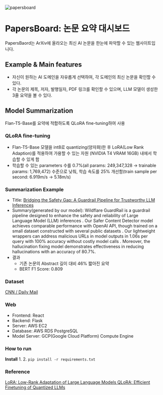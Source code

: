 ![papersboard](https://github.com/user-attachments/assets/6e7aea6e-4194-4266-b73b-1cdcc2dec3b3)
# PapersBoard: 논문 요약 대시보드
PapersBaord는 ArXiv에 올라오는 최신 AI 논문을 한눈에 파악할 수 있는 웹사이트입니다.

## Example & Main features
- 자신이 원하는 AI 도메인을 자유롭게 선택하여, 각 도메인의 최신 논문을 확인할 수 있다.
- 각 논문의 제목, 저자, 발행일자, PDF 링크를 확인할 수 있으며, LLM 모델이 생성한 3줄 요약을 볼 수 있다.

## Model Summarization
Flan-T5-Base를 요약에 적합하도록 QLoRA fine-tuning하여 사용
### QLoRA fine-tuning
- Flan-T5-Base 모델을 int8로 quantizing(양자화)한 후 LoRA(Low Rank Adaption)를 적용하여 가용할 수 있는 자원 (NVIDIA T4 VRAM 16GB) 내에서 학습할 수 있게 함
- 학습할 수 있는 parameters 수를 0.7%(all params: 249,347,328 $\rightarrow$ trainable params: 1,769,472) 수준으로 낮춰, 학습 속도를 25% 개선함(train sample per second: 6.919m/s $\rightarrow$ 5.18m/s)  

### Summarization Example
- Title: [Bridging the Safety Gap: A Guardrail Pipeline for Trustworthy LLM Inferences](https://www.arxiv.org/abs/2502.08142)
- Summary(generated by our model): Wildflare GuardRail is a guardrail pipeline designed to enhance the safety and reliability of Large Language Model (LLM) inferences . Our Safer Content Detector model achieves comparable performance with OpenAI API, though trained on a small dataset constructed with several public datasets . Our lightweight wrappers can address malicious URLs in model outputs in 1.06s per query with 100% accuracy without costly model calls . Moreover, the hallucination fixing model demonstrates effectiveness in reducing hallucinations with an accuracy of 80.7%.
- 결과
    - 기존 논문의 Abstract 길이 대비 46% 짧아진 요약
    - BERT F1 Score: 0.809
### Dataset
[CNN / Daily Mail]([abisee/cnn_dailymail](https://huggingface.co/datasets/abisee/cnn_dailymail))
### Web
- Frontend: React
- Backend: Flask
- Server: AWS EC2
- Database: AWS RDS PostgreSQL
- Model Server: GCP(Google Cloud Platform) Compute Engine

### How to run
**Install**
1.
2. `pip install -r requirements.txt`


### Reference
[LoRA: Low-Rank Adaptation of Large Language Models
](https://arxiv.org/abs/2106.09685)
[QLoRA: Efficient Finetuning of Quantized LLMs
](https://arxiv.org/abs/2305.14314)
